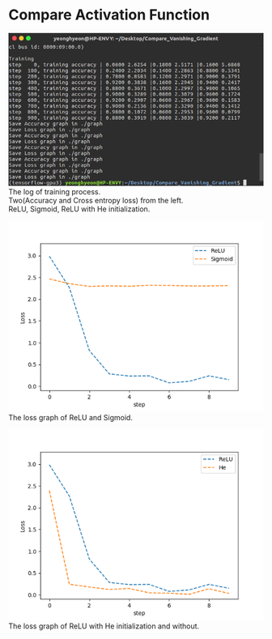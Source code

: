 <h1>Compare Activation Function</h1>

<p>
<img src="readme/log.png"></br>
The log of training process.</br>
Two(Accuracy and Cross entropy loss) from the left.</br>
ReLU, Sigmoid, ReLU with He initialization.</br>
</p>

<p>
<img src="readme/R_VS_S_Loss.png"></br>
The loss graph of ReLU and Sigmoid.</br>
</p>

<p>
<img src="readme/R_VS_H_Loss.png"></br>
The loss graph of ReLU with He initialization and without.</br>
</p>
